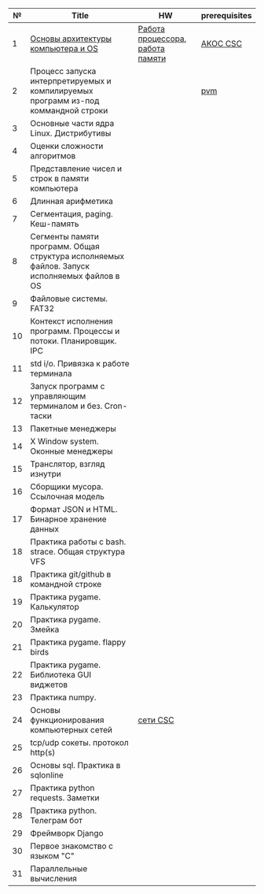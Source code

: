 | №  | Title | HW | prerequisites
|---|---|---|---|
|  1 | [Основы архитектуры компьютера и OS](https://github.com/Acool4ik/EDU_PROG/blob/master/lessons/less1.one)  | [Работа процессора](https://youtu.be/k9wK2FThEsk?si=clweXpZTz1qKX-gD), [работа памяти](https://youtu.be/Wh22_O8jXVQ?si=kliKi1F-pNgqy7m9) | [АКОС CSC](https://youtu.be/hb9CTGSJm88?si=CsxvAnFICzmTObFR)  |
|  2 | Процесс запуска интерпретируемых и компилируемых программ из-под коммандной строки  |  | [pvm](https://pythonchik.ru/osnovy/kak-rabotaet-python-interpretator) |
|  3 | Основные части ядра Linux. Дистрибутивы  |  | |
|  4 | Оценки сложности алгоритмов  |  | |
|  5 | Представление чисел и строк в памяти компьютера  |  | |
|  6 | Длинная арифметика  |  | |
|  7 | Сегментация, paging. Кеш-память  |  | |
|  8 | Сегменты памяти программ. Общая структура исполняемых файлов. Запуск исполняемых файлов в OS  |  | |
|  9 | Файловые системы. FAT32  |  | |
|  10 | Контекст исполнения программ. Процессы и потоки. Планировщик. IPC  |  | |
|  11 | std i/o. Привязка к работе терминала  |  | |
|  12 | Запуск программ с управляющим терминалом и без. Cron-таски  |  | |
|  13 | Пакетные менеджеры  |  | |
|  14 | X Window system. Оконные менеджеры  |  | |
|  15 | Транслятор, взгляд изнутри  |  | |
|  16 | Сборщики мусора. Ссылочная модель  |  | |
| 17 | Формат JSON и HTML. Бинарное хранение данных  |  | |
|  18 | Практика работы с bash. strace. Общая структура VFS  | | |
|  18 | Практика git/github в командной строке |  | |
| 19 | Практика pygame. Калькулятор |  | |
| 20 | Практика pygame. Змейка |  | |
| 21 | Практика pygame. flappy birds |  | |
| 22 | Практика pygame. Библиотека GUI виджетов |  | |
| 23 | Практика numpy. |  | |
| 24 | Основы функционирования компьютерных сетей  | [сети CSC](https://youtu.be/BJSITWkSDQg?si=nFiBXmz5QB8GBKnn) | |
| 25 | tcp/udp сокеты. протокол http(s)  |  | |
| 26 | Основы sql. Практика в sqlonline |  | |
| 27 | Практика python requests. Заметки |  | |
| 28 | Практика python. Телеграм бот |  | |
| 29 | Фреймворк Django  |  | |
| 30 | Первое знакомство с языком "C"  |  | |
| 31 | Параллельные вычисления |  | |
